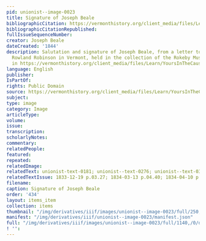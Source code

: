 ```yaml
---
pid: unionist--image-0023
title: Signature of Joseph Beale
bibliographicCitation: https://vermonthistory.org/client_media/files/Learn/YoursInTheCause20ed.pdf
bibliographicCitationRepublished: 
fullIssueSequenceNumber: 
creator: Joseph Beale
dateCreated: '1844'
description: Salutation and signature of Joseph Beale, from a letter to his friend
  Rowland Robinson in Vermont, held in the collection of the Rokeby Museum, reproduced
  in https://vermonthistory.org/client_media/files/Learn/YoursInTheCause20ed.pdf
language: English
publisher: 
IsPartOf: 
rights: Public Domain
source: https://vermonthistory.org/client_media/files/Learn/YoursInTheCause20ed.pdf
subject: 
type: image
category: Image
articleType: 
volume: 
issue: 
transcription: 
scholarlyNotes: 
commentary: 
relatedPeople: 
featured: 
repeated: 
relatedImage: 
relatedText: unionist-text-0181; unionist--text-0276; unionist--text-0342
relatedTextIssue: 1833-12-19 p.03.27; 1834-03-13 p.04.40; 1834-04-10 p.03.42
filename: 
caption: Signature of Joseph Beale
order: '434'
layout: items_item
collection: items
thumbnail: "/img/derivatives/iiif/images/unionist--image-0023/full/250,/0/default.jpg"
manifest: "/img/derivatives/iiif/unionist--image-0023/manifest.json"
full: "/img/derivatives/iiif/images/unionist--image-0023/full/1140,/0/default.jpg"
! '': 
---
```

